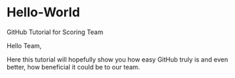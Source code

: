 # Hello-World
GitHub Tutorial for Scoring Team

Hello Team, 

Here this tutorial will hopefully show you how easy GitHub truly is and even better, how beneficial it could be to our team. 

